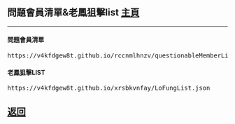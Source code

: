<h2 id="questionable_n_Fung_list">問題會員清單&老鳳狙擊list <a href="https://lihkg.com/thread/2841778/page/21?post=520">主頁</a></h2>
<hr />

<h4>問題會員清單</h4>
<div class="questionable_list1"><pre>https://v4kfdgew8t.github.io/rccnmlhnzv/questionableMemberList.json</pre></div>
<h4>老鳳狙擊LIST</h4>
<div class="Fung_list1"><pre>https://v4kfdgew8t.github.io/xrsbkvnfay/LoFungList.json</pre></div>

<h2><a href="./">返回</a></h2>
